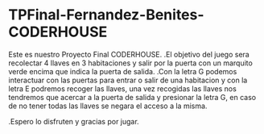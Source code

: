 # TPFinal-Fernandez-Benites-CODERHOUSE
 Este es nuestro Proyecto Final CODERHOUSE.
.El objetivo del juego sera recolectar 4 llaves en 3 habitaciones y salir por la puerta con un marquito verde encima que 
indica la puerta de salida.
.Con la letra G podemos interactuar con las puertas para entrar o salir de una habitacion y con la letra E podremos recoger 
las llaves, una vez recogidas las llaves nos tendremos que acercar a la puerta de salida y presionar la letra G, en caso
de no tener todas las llaves se negara el acceso a la misma.

.Espero lo disfruten y gracias por jugar.